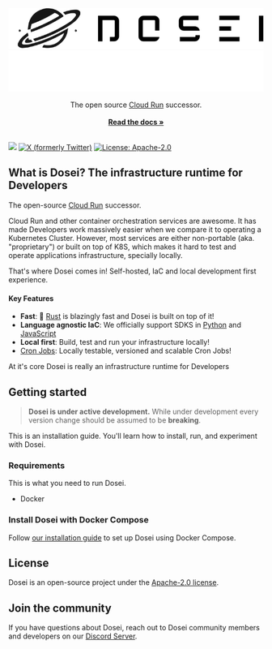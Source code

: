 <p align="center">
    <img alt="dosei-logo" src=".github/assets/logo.svg#gh-light-mode-only">
    <img alt="dosei-logo" src=".github/assets/logo-white.svg#gh-dark-mode-only">
</p>

[//]: # (<h3 align="center">Dosei</h3>)
<p align="center">
The open source <a href="https://cloud.google.com/run"> Cloud Run</a> successor.<br/>
<br />
<a href="https://dosei.ai/docs"><strong>Read the docs »</strong></a>
<br />
<br />
</p>

[![](https://img.shields.io/discord/1144175748559683615?logo=discord&logoColor=7289DA&label=Discord)](https://discord.com/invite/BP5aUkhcAh)
[![X (formerly Twitter)](https://img.shields.io/twitter/follow/dosei_ai?style=flat&logo=x)](https://x.com/dosei_ai)
[![License: Apache-2.0](https://img.shields.io/badge/license-Apache--2.0-white)](https://www.apache.org/licenses/LICENSE-2.0)

## What is Dosei? The infrastructure runtime for Developers

The open-source [Cloud Run](https://cloud.google.com/run) successor.

Cloud Run and other container orchestration services are awesome. It has made Developers work massively easier when we compare it
to operating a Kubernetes Cluster. However, most services are either non-portable (aka. "proprietary") or built on top of K8S, which makes it hard to test and operate applications infrastructure, specially locally.

That's where Dosei comes in! Self-hosted, IaC and local development first experience.

#### Key Features

- **Fast**: 🦀 [Rust](https://www.rust-lang.org/) is blazingly fast and Dosei is built on top of it!
- **Language agnostic IaC**: We officially support SDKS in [Python](https://github.com/doseiai/python-sdk) and [JavaScript](https://github.com/doseiai/javascript-sdk)
- **Local first**: Build, test and run your infrastructure locally!
- [Cron Jobs](https://docs.dosei.ai/cron-jobs): Locally testable, versioned and scalable Cron Jobs! 

At it's core Dosei is really an infrastructure runtime for Developers

## Getting started
> **Dosei is under active development.** While under development every version change should be assumed to be **breaking**.

This is an installation guide. You'll learn how to install, run, and experiment with Dosei.

### Requirements

This is what you need to run Dosei.

- Docker

### Install Dosei with Docker Compose

Follow [our installation guide](https://docs.dosei.ai/getting-started) to set up Dosei using Docker Compose.

## License

Dosei is an open-source project under the [Apache-2.0 license](LICENSE).

## Join the community

If you have questions about Dosei, reach out to Dosei community members and developers on our [Discord Server](https://discord.com/invite/BP5aUkhcAh).
